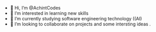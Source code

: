 - 👋 Hi, I’m @AchintCodes
- 👀 I’m interested in learning new skills 
- 🌱 I’m currently studying software engineering technology ((AI)
- 💞️ I’m looking to collaborate on projects and some intersting ideas .



<!---
AchintCodess/AchintCodess is a ✨ special ✨ repository because its `README.md` (this file) appears on your GitHub profile.
You can click the Preview link to take a look at your changes.
--->
